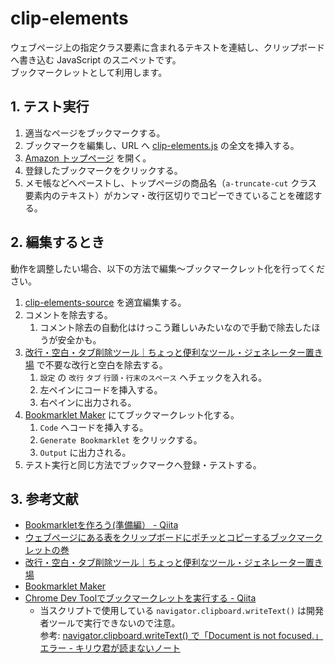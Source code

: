 <!-- omit in toc -->
# clip-elements

ウェブページ上の指定クラス要素に含まれるテキストを連結し、クリップボードへ書き込む JavaScript のスニペットです。  
ブックマークレットとして利用します。

## 1. テスト実行

1. 適当なページをブックマークする。
2. ブックマークを編集し、URL へ [clip-elements.js](/clip-elements.js) の全文を挿入する。
3. [Amazon トップページ](https://www.amazon.co.jp/) を開く。
4. 登録したブックマークをクリックする。
5. メモ帳などへペーストし、トップページの商品名（`a-truncate-cut` クラス要素内のテキスト）がカンマ・改行区切りでコピーできていることを確認する。

## 2. 編集するとき

動作を調整したい場合、以下の方法で編集～ブックマークレット化を行ってください。

1. [clip-elements-source](/clip-elements-source.js) を適宜編集する。
2. コメントを除去する。
    1. コメント除去の自動化はけっこう難しいみたいなので手動で除去したほうが安全かも。
3. [改行・空白・タブ削除ツール｜ちょっと便利なツール・ジェネレーター置き場](https://html-css-javascript.com/n-space-tab/) で不要な改行と空白を除去する。
    1. `設定` の `改行` `タブ` `行頭・行末のスペース` へチェックを入れる。
    2. 左ペインにコードを挿入する。
    3. 右ペインに出力される。
4. [Bookmarklet Maker](https://caiorss.github.io/bookmarklet-maker/) にてブックマークレット化する。
    1. `Code` へコードを挿入する。
    2. `Generate Bookmarklet` をクリックする。
    3. `Output` に出力される。
5. テスト実行と同じ方法でブックマークへ登録・テストする。

## 3. 参考文献

- [Bookmarkletを作ろう(準備編） - Qiita](https://qiita.com/kanaxx/items/63debe502aacd73c3cb8)
- [ウェブページにある表をクリップボードにポチッとコピーするブックマークレットの巻](https://vucavucalife.com/table-wo-clipboard-ni-copy-surudakeno-bookmarklet/)
- [改行・空白・タブ削除ツール｜ちょっと便利なツール・ジェネレーター置き場](https://html-css-javascript.com/n-space-tab/)
- [Bookmarklet Maker](https://caiorss.github.io/bookmarklet-maker/)
- [Chrome Dev Toolでブックマークレットを実行する - Qiita](https://qiita.com/kanaxx/items/0fe8e7e2deea482960b0)
    - 当スクリプトで使用している `navigator.clipboard.writeText()` は開発者ツールで実行できないので注意。  
    参考: [navigator.clipboard.writeText() で「Document is not focused.」エラー - キリウ君が読まないノート](https://note.kiriukun.com/entry/20200908-document-is-not-focused-error-on-calling-navigator-clipboard-writetext)
